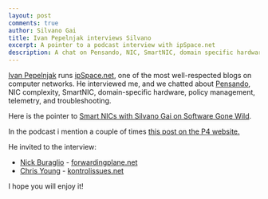 ```yaml
---
layout: post
comments: true
author: Silvano Gai
title: Ivan Pepelnjak interviews Silvano
excerpt: A pointer to a podcast interview with ipSpace.net
description: A chat on Pensando, NIC, SmartNIC, domain specific hardware and more
---
```


[Ivan Pepelnjak](https://www.linkedin.com/in/ivanpepelnjak/) runs [ipSpace.net](https://www.ipspace.net), one of the most well-respected blogs on computer networks. He interviewed me, and we chatted about [Pensando](https://pensando.io), NIC complexity, SmartNIC, domain-specific hardware, policy management, telemetry, and troubleshooting.

Here is the pointer to [Smart NICs with Silvano Gai on Software Gone Wild](https://blog.ipspace.net/2020/05/smartnic-pensando-podcast.html).

In the podcast i mention a couple of times [this post on the P4 website.](https://p4.org/p4/pensando-joins-p4.html)

He invited to the interview:
* [Nick Buraglio](https://www.linkedin.com/in/buraglio) - [forwardingplane.net](https://forwardingplane.net/)
* [Chris Young](https://www.linkedin.com/in/christopheryoung3/) - [kontrolissues.net](https://kontrolissues.net/)

I hope you will enjoy it!
